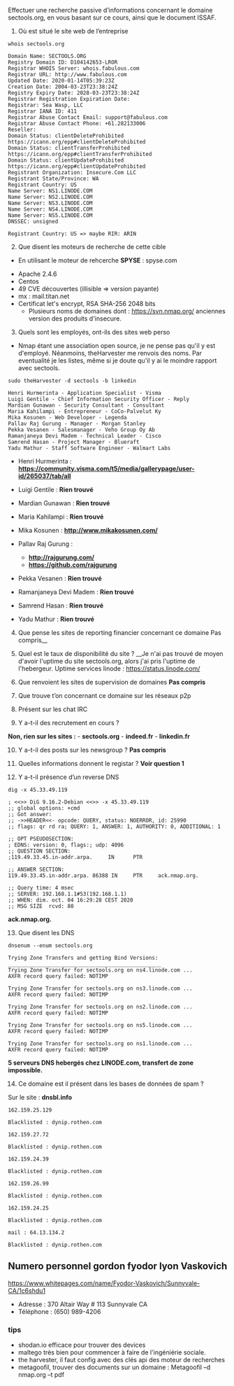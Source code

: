 Effectuer une recherche passive d’informations concernant le domaine sectools.org, en vous basant sur ce cours, ainsi que le document ISSAF.

1) Où est situé le site web de l’entreprise

```
whois sectools.org
```
```
Domain Name: SECTOOLS.ORG
Registry Domain ID: D104142653-LROR
Registrar WHOIS Server: whois.fabulous.com
Registrar URL: http://www.fabulous.com
Updated Date: 2020-01-14T05:39:23Z
Creation Date: 2004-03-23T23:38:24Z
Registry Expiry Date: 2028-03-23T23:38:24Z
Registrar Registration Expiration Date:
Registrar: Sea Wasp, LLC
Registrar IANA ID: 411
Registrar Abuse Contact Email: support@fabulous.com
Registrar Abuse Contact Phone: +61.282133006
Reseller:
Domain Status: clientDeleteProhibited https://icann.org/epp#clientDeleteProhibited
Domain Status: clientTransferProhibited https://icann.org/epp#clientTransferProhibited
Domain Status: clientUpdateProhibited https://icann.org/epp#clientUpdateProhibited
Registrant Organization: Insecure.Com LLC
Registrant State/Province: WA
Registrant Country: US
Name Server: NS1.LINODE.COM
Name Server: NS2.LINODE.COM
Name Server: NS3.LINODE.COM
Name Server: NS4.LINODE.COM
Name Server: NS5.LINODE.COM
DNSSEC: unsigned

Registrant Country: US => maybe RIR: ARIN
```

2) Que disent les moteurs de recherche de cette cible

* En utilisant le moteur de rehcerche __SPYSE__ : spyse.com
- Apache 2.4.6
- Centos
- 49 CVE découvertes (illisible => version payante)
- mx : mail.titan.net
- Certificat let's encrypt, RSA SHA-256 2048 bits
    - Plusieurs noms de domaines dont : https://svn.nmap.org/ anciennes version des produits d'insecure.


3) Quels sont les employés, ont-ils des sites web perso

* Nmap étant une association open source, je ne pense pas qu'il y est d'employé.
Néanmoins, theHarvester me renvois des noms. Par eventualité je les listes, même si je doute qu'il y ai le moindre rapport avec sectools.

```
sudo theHarvester -d sectools -b linkedin 
```
```
Henri Hurmerinta - Application Specialist - Visma
Luigi Gentile - Chief Information Security Officer - Reply
Mardian Gunawan - Security Consultant - Consultant
Maria Kahilampi - Entrepreneur - CoCo-Palvelut Ky
Mika Kosunen - Web Developer - Legenda
Pallav Raj Gurung - Manager - Morgan Stanley
Pekka Vesanen - Salesmanager - Veho Group Oy Ab
Ramanjaneya Devi Madem - Technical Leader - Cisco
Samrend Hasan - Project Manager - Blueraft
Yadu Mathur - Staff Software Engineer - Walmart Labs
```

* Henri Hurmerinta :  __https://community.visma.com/t5/media/gallerypage/user-id/265037/tab/all__

* Luigi Gentile : __Rien trouvé__

* Mardian Gunawan : __Rien trouvé__

* Maria Kahilampi : __Rien trouvé__

* Mika Kosunen : __http://www.mikakosunen.com/__

* Pallav Raj Gurung :
    - __http://rajgurung.com/__
    - __https://github.com/rajgurung__

* Pekka Vesanen : __Rien trouvé__

* Ramanjaneya Devi Madem : __Rien trouvé__

* Samrend Hasan : __Rien trouvé__

* Yadu Mathur : __Rien trouvé__

4) Que pense les sites de reporting financier concernant ce domaine
Pas compris__

5) Quel est le taux de disponibilité du site ? 
__Je n'ai pas trouvé de moyen d'avoir l'uptime du site sectools.org, alors j'ai pris l'uptime de l'hebergeur.
Uptime services linode : https://status.linode.com/

6) Que renvoient les sites de supervision de domaines 
__Pas compris__

7) Que trouve t’on concernant ce domaine sur les réseaux p2p

8) Présent sur les chat IRC

9) Y a-t-il des recrutement en cours ?

__Non, rien sur les sites :__ 
    - __sectools.org__
    - __indeed.fr__
    - __linkedin.fr__

10) Y a-t-il des posts sur les newsgroup ?
__Pas compris__

11) Quelles informations donnent le registar ?
__Voir question 1__

12) Y a-t-il présence d’un reverse DNS

```
dig -x 45.33.49.119
```
```
; <<>> DiG 9.16.2-Debian <<>> -x 45.33.49.119
;; global options: +cmd
;; Got answer:
;; ->>HEADER<<- opcode: QUERY, status: NOERROR, id: 25990
;; flags: qr rd ra; QUERY: 1, ANSWER: 1, AUTHORITY: 0, ADDITIONAL: 1

;; OPT PSEUDOSECTION:
; EDNS: version: 0, flags:; udp: 4096
;; QUESTION SECTION:
;119.49.33.45.in-addr.arpa.     IN      PTR

;; ANSWER SECTION:
119.49.33.45.in-addr.arpa. 86388 IN     PTR     ack.nmap.org.

;; Query time: 4 msec
;; SERVER: 192.168.1.1#53(192.168.1.1)
;; WHEN: dim. oct. 04 16:29:28 CEST 2020
;; MSG SIZE  rcvd: 80
```

__ack.nmap.org.__


13) Que disent les DNS

```
dnsenum --enum sectools.org
```
```
Trying Zone Transfers and getting Bind Versions:                                                                                                                               
_________________________________________________                                                                                                                               
Trying Zone Transfer for sectools.org on ns4.linode.com ...                                                                                                                    
AXFR record query failed: NOTIMP                                                                                                                                               

Trying Zone Transfer for sectools.org on ns3.linode.com ... 
AXFR record query failed: NOTIMP

Trying Zone Transfer for sectools.org on ns2.linode.com ... 
AXFR record query failed: NOTIMP

Trying Zone Transfer for sectools.org on ns5.linode.com ... 
AXFR record query failed: NOTIMP

Trying Zone Transfer for sectools.org on ns1.linode.com ... 
AXFR record query failed: NOTIMP
```

__5 serveurs DNS hebergés chez LINODE.com, transfert de zone impossible.__


14) Ce domaine est il présent dans les bases de données de spam ?

Sur le site : __dnsbl.info__
```
162.159.25.129

Blacklisted : dynip.rothen.com
```
```
162.159.27.72

Blacklisted : dynip.rothen.com
```
```
162.159.24.39

Blacklisted : dynip.rothen.com
```
```
162.159.26.99

Blacklisted : dynip.rothen.com
```
```
162.159.24.25

Blacklisted : dynip.rothen.com
```

```
mail : 64.13.134.2

Blacklisted : dynip.rothen.com
```

## Numero personnel gordon fyodor lyon Vaskovich

https://www.whitepages.com/name/Fyodor-Vaskovich/Sunnyvale-CA/1c6shdu1

* Adresse : 370 Altair Way # 113 Sunnyvale CA
* Téléphone : (650) 989-4206


### tips

- shodan.io efficace pour trouver des devices
- maltego très bien pour commencer à faire de l'ingéniérie sociale.
- the harvester, il faut config avec des clés api des moteur de recherches
- metagoofil, trouver des documents sur un domaine : Metagoofil –d nmap.org –t pdf
